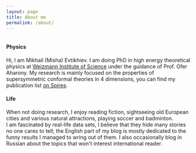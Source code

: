 ```yaml
---
layout: page
title: About me
permalink: /about/
---
```


<img src="{{ site.baseurl }}/assets/profile-placeholder.gif" title="" class="profile">

#### Physics
Hi, I am Mikhail (Misha) Evtikhiev. I am doing PhD in high energy theoretical physics at [Weizmann Institute of Science](http://weizmann.ac.il) under the guidance of Prof. Ofer Aharony. My research is mainly focused on the properties of supersymmetric conformal theories in 4 dimensions, you can find my publication list [on Spires](http://inspirehep.net/search?ln=en&p=find+a+mikhail+evtikhiev&of=hb&action_search=Search&sf=earliestdate&so=d).

#### Life
When not doing research, I enjoy reading fiction, sightseeing old European cities and various natural attractions, playing soccer and badminton.  
I am fascinated by real-life data sets, I believe that they hide many stories no one cares to tell; the English part of my blog is mostly dedicated to the funny results I managed to wring out of them. I also occasionally blog in Russian about the topics that won't interest international reader.
